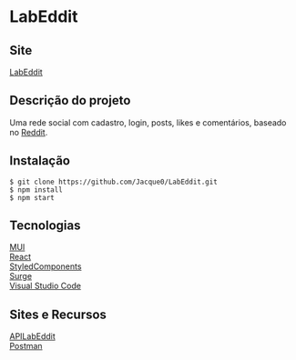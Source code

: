 # LabEddit

## Site

[LabEddit](http://helpful-feather.surge.sh/)

## Descrição do projeto

Uma rede social com cadastro, login, posts, likes e comentários, baseado no [Reddit](https://www.reddit.com).

## Instalação
```
$ git clone https://github.com/Jacque0/LabEddit.git
$ npm install
$ npm start
```
## Tecnologias
[MUI](https://mui.com/)\
[React](https://reactjs.org/)\
[StyledComponents](https://styled-components.com/)\
[Surge](https://surge.sh/)\
[Visual Studio Code](https://code.visualstudio.com/docs/editor/vscode-web)

## Sites e Recursos
[APILabEddit](https://documenter.getpostman.com/view/9731983/U16eu7nT)\
[Postman](https://www.postman.com/)
